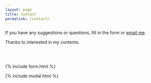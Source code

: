 ```yaml
---
layout: page
title: Contact
permalink: /contact/
---
```


If you have any suggestions or questions, fill in the form or [email me](mailto:{{site.email}}).

Thanks to interested in my contents.

<br><br>

{% include form.html %}

{% include modal.html %}
